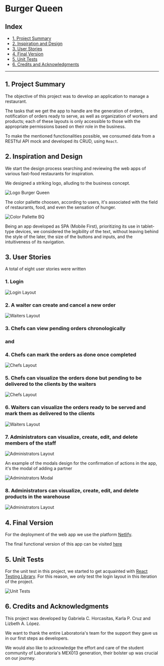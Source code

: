 # Burger Queen 

## Index

* [1. Project Summary](#1-project-summary)
* [2. Inspiration and Design](#2-inspiration-and-design)
* [3. User Stories](#3-user-stories)
* [4. Final Version](#4-final-version)
* [5. Unit Tests](#5-unit-tests)
* [6. Credits and Acknowledgments](#6-credits-and-acknowledgments)

***

## 1. Project Summary

The objective of this project was to develop an application to manage a restaurant.

The tasks that we get the app to handle are the generation of orders, notification of orders ready to serve, as well as organization of workers and products; each of these layouts is only accessible to those with the appropriate permissions based on their role in the business.

To make the mentioned functionalities possible, we consumed data from a RESTful API mock and developed its CRUD, using `React`.

## 2. Inspiration and Design

We start the design process searching and reviewing the web apps of various fast-food restaurants for inspiration.

We designed a striking logo, alluding to the business concept.

![Logo Burger Queen](./readmeImages/logoReadme.png)

The color pallette choosen, according to users, it's associated with the field of restaurants, food, and even the sensation of hunger.

![Color Pallette BQ](./readmeImages/pallette_BQ2.png)

Being an app developed as SPA (Mobile First), prioritizing its use in tablet-type devices, we considered the legibility of the text, without leaving behind the style of the later, the size of the buttons and inputs, and the intuitiveness of its navigation.

## 3. User Stories

A total of eight user stories were written

### 1. Login

![Login Layout](./readmeImages/LogIn.png)

### 2. A waiter can create and cancel a new order 

![Waiters Layout](./readmeImages/WaitersMenu.png)

### 3. Chefs can view pending orders chronologically 

### and 

### 4. Chefs can mark the orders as done once completed

![Chefs Layout](./readmeImages/ChefsReceived.png)

### 5. Chefs can visualize the orders done but pending to be delivered to the clients by the waiters

![Chefs Layout](./readmeImages/ChefsDelivered.png)

### 6. Waiters can visualize the orders ready to be served and mark them as delivered to the clients 

![Waiters Layout](./readmeImages/WaitersOrdersReady.png)

### 7. Administrators can visualize, create, edit, and delete members of the staff

![Administrators Layout](./readmeImages/AdminPar.png)

An example of the modals design for the confirmation of actions in the app, it's the modal of adding a partner

![Administrators Modal](./readmeImages/ModalExample.png)

### 8. Administrators can visualize, create, edit, and delete products in the warehouse

![Administrators Layout](./readmeImages/AdminProd.png)

## 4. Final Version

For the deployment of the web app we use the platform [Netlify](https://www.netlify.com/).

The final functional version of this app can be visited [here](https://burgerqueen-bq2.netlify.app/)

## 5. Unit Tests

For the unit test in this project, we started to get acquainted with [React Testing Library](https://testing-library.com/docs/react-testing-library/intro/). For this reason, we only test the login layout in this iteration of the project.

![Unit Tests](./readmeImages/UnitTests.png)

## 6. Credits and Acknowledgments

This project was developed by Gabriela C. Horcasitas, Karla P. Cruz and Lizbeth A. López.

We want to thank the entire Laboratoria's team for the support they gave us in our first steps as developers.

We would also like to acknowledge the effort and care of the student community of Laboratoria's MEX013 generation, their bolster up was crucial on our journey.

